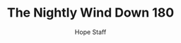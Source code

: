---
image: /assets/img/nwd/180_nwd_1corinthians_13_5_b_msg.png
title: The Nightly Wind Down 180
number: 180
categories:
  - The Nightly Wind Down
author: Hope Staff
notes: The Nightly Wind Down 180
embed: >-
  EMBED_GOES_HERE
transcript: >-
  SOME LINES OF TEXT START HERE
---